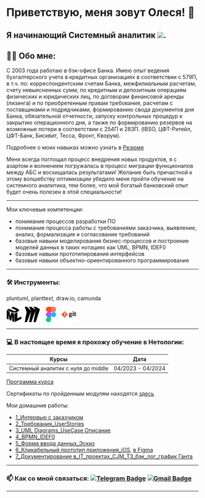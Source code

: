 # Приветствую, меня зовут Олеся! 👋

Я начинающий **Системный аналитик** <img src="https://media.giphy.com/media/WUlplcMpOCEmTGBtBW/giphy.gif" width="30px">.
---
## :woman_technologist: Обо мне:

С 2003 года работаю в бэк-офисе Банка. 
Имею опыт ведения бухгалтерского учета в кредитных организациях в соответствии с 579П, в т.ч. по: корреспондентским счетам Банка, межфилиальным расчетам, счету невыясненных сумм, по кредитным и депозитным операциям физических и юридических лиц, по договорам финансовой аренды (лизинга) и по приобретенным правам требования, расчетам с поставщиками и подрядчиками, формированию свода документов дня Банка, обязательной отчетности, запуску контрольных процедур к закрытию операционного дня,
а также по формированию резервов на возможные потери в соответствии с 254П и 283П. 
(IBSO, ЦФТ-Ритейл, ЦФТ-Банк, Бисквит, Тесса, Фронт, Кворум).

Подробнее о моих навыках можно узнать в [Резюме](https://github.com/OlesyaSbytova/Portfolio/blob/main/%D0%A0%D0%B5%D0%B7%D1%8E%D0%BC%D0%B5_%D0%A1%D0%B1%D1%8B%D1%82%D0%BE%D0%B2%D0%B0%20%D0%9E.%D0%92._%D0%A1%D0%90_%D0%A6%D0%A4%D0%A2.pdf)

Меня всегда поглощал процесс внедрения новых продуктов, я с азартом и волнением погружалась в процесс миграции функционалов между АБС и восхищалась результатами!
Желание быть причастной к этому волшебству оптимизации убедило меня пройти обучение на системного аналитика, тем более, что мой богатый банковский опыт будет очень полезен в этой специальности!

---

Мои ключевые компетенции:
- понимание процессов разработки ПО
- понимание процесса работы с требованиями заказчика, выявление, анализ, формализация и согласование требований
- базовые навыки моделирования бизнес-процессов и построение моделей данных в таких нотациях как UML, BPMN, IDEF0
- базовые навыки прототипирования интерфейсов
- базовые навыки объектно-ориентированного программирования

---

### 🛠 Инструменты:

<div>
pluntuml, planttext, draw.io, camunda  
  
  <img src="https://github.com/OlesyaSbytova/Portfolio/blob/main/readme-img/uml.svg" title="uml" alt="uml" width="40" height="40"/>&nbsp;
  <img src="https://github.com/OlesyaSbytova/Portfolio/blob/main/readme-img/miro.svg" title="miro" alt="miro" width="40" height="40"/>&nbsp;
  <img src="https://github.com/devicons/devicon/blob/master/icons/figma/figma-original.svg" title="figma" alt="figma" width="40" height="40"/>&nbsp;
  <img src="https://github.com/devicons/devicon/blob/master/icons/git/git-original-wordmark.svg" title="Git" alt="Git" width="40" height="40"/>&nbsp;

</div>

---

### 💻 В настоящее время я прохожу обучение в Нетологии:

| Курсы                                                           | Дата              |
| ----------------------------------------------------------------| :---------------: |
| Системный аналитик с нуля до middle                             | 04/2023 - 04/2024 |

[Программа курса](https://github.com/OlesyaSbytova/Portfolio/blob/main/Certificates/%D0%9F%D1%80%D0%BE%D0%B3%D1%80%D0%B0%D0%BC%D0%BC%D0%B0%20%D0%BE%D0%B1%D1%83%D1%87%D0%B5%D0%BD%D0%B8%D1%8F_SystemAnalyst_middle.pdf)

Сертификаты по пройденным модулям находятся [здесь](https://github.com/OlesyaSbytova/Portfolio/tree/main/Certificates)                    

Мои домашние работы:
- [1_Интервью с заказчиком](https://github.com/OlesyaSbytova/Portfolio/blob/main/%D0%97%D0%B0%D0%B4%D0%B0%D0%BD%D0%B8%D1%8F/1_%D0%98%D0%BD%D1%82%D0%B5%D1%80%D0%B2%D1%8C%D1%8E%20%D1%81%20%D0%B7%D0%B0%D0%BA%D0%B0%D0%B7%D1%87%D0%B8%D0%BA%D0%BE%D0%BC_Miro.pdf)
- [2_Требования_UserStories](https://github.com/OlesyaSbytova/Portfolio/blob/main/%D0%97%D0%B0%D0%B4%D0%B0%D0%BD%D0%B8%D1%8F/2_%D0%A2%D1%80%D0%B5%D0%B1%D0%BE%D0%B2%D0%B0%D0%BD%D0%B8%D1%8F_UserStories.pdf)
- [3_UML Diagrams_UseCase Описание](https://view.officeapps.live.com/op/view.aspx?src=https%3A%2F%2Fraw.githubusercontent.com%2FOlesyaSbytova%2FPortfolio%2Fmain%2F%25D0%2597%25D0%25B0%25D0%25B4%25D0%25B0%25D0%25BD%25D0%25B8%25D1%258F%2F3_UML_ActivityPluntuml_ClassPlanttext_UseCase_draw.io_UseCase%25D0%259E%25D0%25BF%25D0%25B8%25D1%2581%25D0%25B0%25D0%25BD%25D0%25B8%25D0%25B5.docx&wdOrigin=BROWSELINK)
- [4_BPMN_IDEF0](https://view.officeapps.live.com/op/view.aspx?src=https%3A%2F%2Fraw.githubusercontent.com%2FOlesyaSbytova%2FPortfolio%2Fmain%2F%25D0%2597%25D0%25B0%25D0%25B4%25D0%25B0%25D0%25BD%25D0%25B8%25D1%258F%2F4_BPMN_IDEF0_draw.io_camunda.docx&wdOrigin=BROWSELINK)
- [5_Форма ввода данных_Эскиз](https://github.com/OlesyaSbytova/Portfolio/blob/main/%D0%97%D0%B0%D0%B4%D0%B0%D0%BD%D0%B8%D1%8F/5_%D0%A4%D0%BE%D1%80%D0%BC%D0%B0%20%D0%B2%D0%B2%D0%BE%D0%B4%D0%B0%20%D0%B4%D0%B0%D0%BD%D0%BD%D1%8B%D1%85_%D0%AD%D1%81%D0%BA%D0%B8%D0%B7_Miro.pdf)
- [6_Кликабельный прототип приложения_iOS](https://github.com/OlesyaSbytova/Portfolio/blob/main/%D0%97%D0%B0%D0%B4%D0%B0%D0%BD%D0%B8%D1%8F/6_Figma_%D0%BA%D0%BB%D0%B8%D0%BA%D0%B0%D0%B1%D0%B5%D0%BB%D1%8C%D0%BD%D1%8B%D0%B9_%D0%BF%D1%80%D0%BE%D1%82%D0%BE%D1%82%D0%B8%D0%BF_%D0%BF%D1%80%D0%B8%D0%BB%D0%BE%D0%B6%D0%B5%D0%BD%D0%B8%D1%8F_iOS.pdf), [в Figma](https://www.figma.com/file/U16T55JPZFw2C6RfSKqgsE/Figma-II?type=design&node-id=0-1&mode=design&t=7uSZxmOmQvOCa5wS-0)
- [7_Документирование в_IT_проектах_CJM_ТЗ_бэк_лог_график Ганта](https://view.officeapps.live.com/op/view.aspx?src=https%3A%2F%2Fraw.githubusercontent.com%2FOlesyaSbytova%2FPortfolio%2Fmain%2F%25D0%2597%25D0%25B0%25D0%25B4%25D0%25B0%25D0%25BD%25D0%25B8%25D1%258F%2F7_%25D0%2594%25D0%25BE%25D0%25BA%25D1%2583%25D0%25BC%25D0%25B5%25D0%25BD%25D1%2582%25D0%25B8%25D1%2580%25D0%25BE%25D0%25B2%25D0%25B0%25D0%25BD%25D0%25B8%25D0%25B5%2520%25D0%25B2_IT_%25D0%25BF%25D1%2580%25D0%25BE%25D0%25B5%25D0%25BA%25D1%2582%25D0%25B0%25D1%2585_CJM_%25D0%25A2%25D0%2597_%25D0%25B1%25D1%258D%25D0%25BA_%25D0%25BB%25D0%25BE%25D0%25B3_%25D0%25B3%25D1%2580%25D0%25B0%25D1%2584%25D0%25B8%25D0%25BA%2520%25D0%2593%25D0%25B0%25D0%25BD%25D1%2582%25D0%25B0.docx&wdOrigin=BROWSELINK)
---
### :mailbox: Как со мной связаться: [![Telegram Badge](https://img.shields.io/badge/-OlesyaSbytova-blue?style=flat&logo=Telegram&logoColor=white)](https://t.me/f1llzzz) [![Gmail Badge](https://img.shields.io/badge/-Gmail-red?style=flat&logo=Gmail&logoColor=white)](mailto:sbitovalesya@gmail.com)
---

